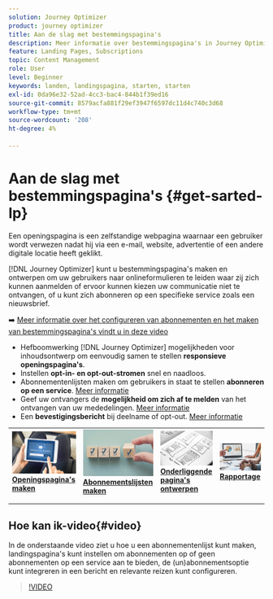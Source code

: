 ```yaml
---
solution: Journey Optimizer
product: journey optimizer
title: Aan de slag met bestemmingspagina's
description: Meer informatie over bestemmingspagina's in Journey Optimizer
feature: Landing Pages, Subscriptions
topic: Content Management
role: User
level: Beginner
keywords: landen, landingspagina, starten, starten
exl-id: 0da96e32-52ad-4cc3-bac4-844b1f39ed16
source-git-commit: 8579acfa881f29ef3947f6597dc11d4c740c3d68
workflow-type: tm+mt
source-wordcount: '208'
ht-degree: 4%

---
```


# Aan de slag met bestemmingspagina&#39;s {#get-sarted-lp}

Een openingspagina is een zelfstandige webpagina waarnaar een gebruiker wordt verwezen nadat hij via een e-mail, website, advertentie of een andere digitale locatie heeft geklikt.

[!DNL Journey Optimizer] kunt u bestemmingspagina&#39;s maken en ontwerpen om uw gebruikers naar onlineformulieren te leiden waar zij zich kunnen aanmelden of ervoor kunnen kiezen uw communicatie niet te ontvangen, of u kunt zich abonneren op een specifieke service zoals een nieuwsbrief.

➡️ [Meer informatie over het configureren van abonnementen en het maken van bestemmingspagina&#39;s vindt u in deze video](#video)

* Hefboomwerking [!DNL Journey Optimizer] mogelijkheden voor inhoudsontwerp om eenvoudig samen te stellen **responsieve openingspagina&#39;s**.
* Instellen **opt-in- en opt-out-stromen** snel en naadloos.
* Abonnementenlijsten maken om gebruikers in staat te stellen **abonneren op een service**. [Meer informatie](lp-use-cases.md#subscription-to-a-service)
* Geef uw ontvangers de **mogelijkheid om zich af te melden** van het ontvangen van uw mededelingen. [Meer informatie](lp-use-cases.md#opt-out)
* Een **bevestigingsbericht** bij deelname of opt-out. [Meer informatie](lp-use-cases.md#send-confirmation-email)

<table style="table-layout:fixed"><tr style="border: 0;">
<td>
<a href="create-lp.md">
<img alt="Lood" src="../assets/do-not-localize/lp-subscription.jpeg">
</a>
<div><a href="create-lp.md"><strong>Openingspagina's maken</strong>
</div>
<p>
</td>
<td>
<a href="subscription-list.md">
<img alt="Onfrequent" src="../assets/do-not-localize/lp-list.jpg">
</a>
<div>
<a href="subscription-list.md"><strong>Abonnementslijsten maken</strong></a>
</div>
<p></td>
<td>
<a href="design-lp.md">
<img alt="Validatie" src="../assets/do-not-localize/lp-design.jpg">
</a>
<div>
<a href="design-lp.md"><strong>Onderliggende pagina's ontwerpen</strong></a>
</div>
<p>
</td>
<td>
<a href="../reports/lp-report-live.md">
<img alt="Validatie" src="../assets/do-not-localize/lp-reporting.jpg">
</a>
<div>
<a href="../reports/lp-report-live.md"><strong>Rapportage</strong></a>
</div>
<p>
</td>
</tr></table>

## Hoe kan ik-video{#video}

In de onderstaande video ziet u hoe u een abonnementenlijst kunt maken, landingspagina&#39;s kunt instellen om abonnementen op of geen abonnementen op een service aan te bieden, de (un)abonnementsoptie kunt integreren in een bericht en relevante reizen kunt configureren.

>[!VIDEO](https://video.tv.adobe.com/v/341280?quality=12&learn=on)